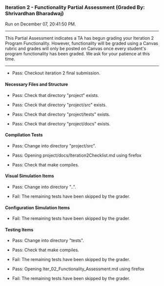 ### Iteration 2 - Functionality Partial Assessment (Graded By: Shrivardhan Bharadwaj)

Run on December 07, 20:41:50 PM.

<hr>

This Partial Assessment indicates a TA has begun grading your Iteration 2 Program Functionality. However, functionality will be graded using a Canvas rubric and grades will only be posted on Canvas once every student's program functionality has been graded. We ask for your patience at this time.

<hr>

+ Pass: Checkout iteration 2 final submission.




#### Necessary Files and Structure

+ Pass: Check that directory "project" exists.

+ Pass: Check that directory "project/src" exists.

+ Pass: Check that directory "project/tests" exists.

+ Pass: Check that directory "project/docs" exists.


#### Compilation Tests

+ Pass: Change into directory "project/src".

+ Pass: Opening project/docs/Iteration2Checklist.md using firefox

+ Pass: Check that make compiles.




#### Visual Simulation Items

+ Pass: Change into directory "..".

+ Fail: The remaining tests have been skipped by the grader.


#### Configuration Simulation Items

+ Fail: The remaining tests have been skipped by the grader.


#### Testing Items

+ Pass: Change into directory "tests".

+ Pass: Check that make compiles.



+ Fail: The remaining tests have been skipped by the grader.

+ Pass: Opening Iter_02_Functionality_Assessment.md using firefox

+ Fail: The remaining tests have been skipped by the grader.


